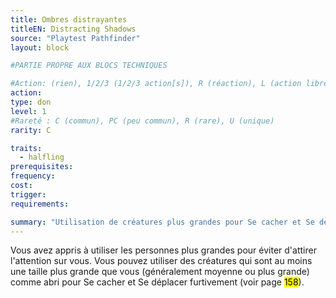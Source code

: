 ```yaml
---
title: Ombres distrayantes
titleEN: Distracting Shadows
source: "Playtest Pathfinder"
layout: block

#PARTIE PROPRE AUX BLOCS TECHNIQUES

#Action: (rien), 1/2/3 (1/2/3 action[s]), R (réaction), L (action libre)
action: 
type: don
level: 1
#Rareté : C (commun), PC (peu commun), R (rare), U (unique)
rarity: C

traits:
  - halfling
prerequisites: 
frequency:
cost:
trigger:
requirements:

summary: "Utilisation de créatures plus grandes pour Se cacher et Se déplacer furtivement"
---
```


Vous avez appris à utiliser les personnes plus grandes pour éviter d'attirer l'attention sur vous. Vous pouvez utiliser des créatures qui sont au moins une taille plus grande que vous (généralement moyenne ou plus grande) comme abri pour Se cacher et Se déplacer furtivement (voir page <mark>158</mark>).
